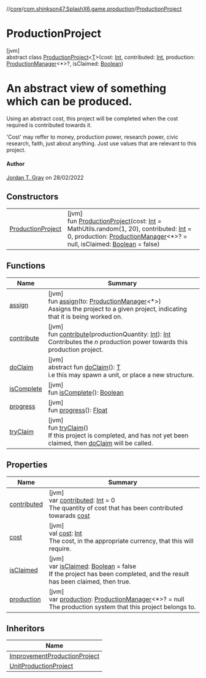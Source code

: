 //[core](../../../index.md)/[com.shinkson47.SplashX6.game.production](../index.md)/[ProductionProject](index.md)

# ProductionProject

[jvm]\
abstract class [ProductionProject](index.md)&lt;[T](index.md)&gt;(cost: [Int](https://kotlinlang.org/api/latest/jvm/stdlib/kotlin/-int/index.html), contributed: [Int](https://kotlinlang.org/api/latest/jvm/stdlib/kotlin/-int/index.html), production: [ProductionManager](../-production-manager/index.md)&lt;*&gt;?, isClaimed: [Boolean](https://kotlinlang.org/api/latest/jvm/stdlib/kotlin/-boolean/index.html))

# An abstract view of something which can be produced.

Using an abstract cost, this project will be completed when the cost required is contributed towards it.

'Cost' may reffer to money, production power, research power, civic research, faith, just about anything. Just use values that are relevant to this project.

#### Author

[Jordan T. Gray](https://www.shinkson47.in) on 28/02/2022

## Constructors

| | |
|---|---|
| [ProductionProject](-production-project.md) | [jvm]<br>fun [ProductionProject](-production-project.md)(cost: [Int](https://kotlinlang.org/api/latest/jvm/stdlib/kotlin/-int/index.html) = MathUtils.random(1, 20), contributed: [Int](https://kotlinlang.org/api/latest/jvm/stdlib/kotlin/-int/index.html) = 0, production: [ProductionManager](../-production-manager/index.md)&lt;*&gt;? = null, isClaimed: [Boolean](https://kotlinlang.org/api/latest/jvm/stdlib/kotlin/-boolean/index.html) = false) |

## Functions

| Name | Summary |
|---|---|
| [assign](assign.md) | [jvm]<br>fun [assign](assign.md)(to: [ProductionManager](../-production-manager/index.md)&lt;*&gt;)<br>Assigns the project to a given project, indicating that it is being worked on. |
| [contribute](contribute.md) | [jvm]<br>fun [contribute](contribute.md)(productionQuantity: [Int](https://kotlinlang.org/api/latest/jvm/stdlib/kotlin/-int/index.html)): [Int](https://kotlinlang.org/api/latest/jvm/stdlib/kotlin/-int/index.html)<br>Contributes the *n* production power towards this production project. |
| [doClaim](do-claim.md) | [jvm]<br>abstract fun [doClaim](do-claim.md)(): [T](index.md)<br>i.e this may spawn a unit, or place a new structure. |
| [isComplete](is-complete.md) | [jvm]<br>fun [isComplete](is-complete.md)(): [Boolean](https://kotlinlang.org/api/latest/jvm/stdlib/kotlin/-boolean/index.html) |
| [progress](progress.md) | [jvm]<br>fun [progress](progress.md)(): [Float](https://kotlinlang.org/api/latest/jvm/stdlib/kotlin/-float/index.html) |
| [tryClaim](try-claim.md) | [jvm]<br>fun [tryClaim](try-claim.md)()<br>If this project is completed, and has not yet been claimed, then [doClaim](do-claim.md) will be called. |

## Properties

| Name | Summary |
|---|---|
| [contributed](contributed.md) | [jvm]<br>var [contributed](contributed.md): [Int](https://kotlinlang.org/api/latest/jvm/stdlib/kotlin/-int/index.html) = 0<br>The quantity of cost that has been contributed towarads  [cost](cost.md) |
| [cost](cost.md) | [jvm]<br>val [cost](cost.md): [Int](https://kotlinlang.org/api/latest/jvm/stdlib/kotlin/-int/index.html)<br>The cost, in the appropriate currency, that this will require. |
| [isClaimed](is-claimed.md) | [jvm]<br>var [isClaimed](is-claimed.md): [Boolean](https://kotlinlang.org/api/latest/jvm/stdlib/kotlin/-boolean/index.html) = false<br>If the project has been completed, and the result has been claimed, then true. |
| [production](production.md) | [jvm]<br>var [production](production.md): [ProductionManager](../-production-manager/index.md)&lt;*&gt;? = null<br>The production system that this project belongs to. |

## Inheritors

| Name |
|---|
| [ImprovementProductionProject](../-improvement-production-project/index.md) |
| [UnitProductionProject](../-unit-production-project/index.md) |
